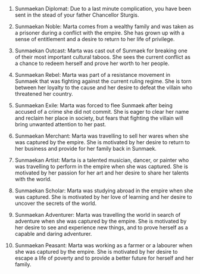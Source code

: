 1. Sunmaekan Diplomat: Due to a last minute complication, you have been sent in the stead of your father Chancellor Sturgis. 

3.  Sunmaekan Noble: Marta comes from a wealthy family and was taken as a prisoner during a conflict with the empire. She has grown up with a sense of entitlement and a desire to return to her life of privilege.

3.  Sunmaekan Outcast: Marta was cast out of Sunmaek for breaking one of their most important cultural taboos. She sees the current conflict as a chance to redeem herself and prove her worth to her people.

4.  Sunmaekan Rebel: Marta was part of a resistance movement in Sunmaek that was fighting against the current ruling regime. She is torn between her loyalty to the cause and her desire to defeat the villain who threatened her country.

5.  Sunmaekan Exile: Marta was forced to flee Sunmaek after being accused of a crime she did not commit. She is eager to clear her name and reclaim her place in society, but fears that fighting the villain will bring unwanted attention to her past.

6.  Sunmaekan Merchant: Marta was travelling to sell her wares when she was captured by the empire. She is motivated by her desire to return to her business and provide for her family back in Sunmaek.

7.  Sunmaekan Artist: Marta is a talented musician, dancer, or painter who was travelling to perform in the empire when she was captured. She is motivated by her passion for her art and her desire to share her talents with the world.

8.  Sunmaekan Scholar: Marta was studying abroad in the empire when she was captured. She is motivated by her love of learning and her desire to uncover the secrets of the world.

9.  Sunmaekan Adventurer: Marta was travelling the world in search of adventure when she was captured by the empire. She is motivated by her desire to see and experience new things, and to prove herself as a capable and daring adventurer.

10.  Sunmaekan Peasant: Marta was working as a farmer or a labourer when she was captured by the empire. She is motivated by her desire to escape a life of poverty and to provide a better future for herself and her family.
